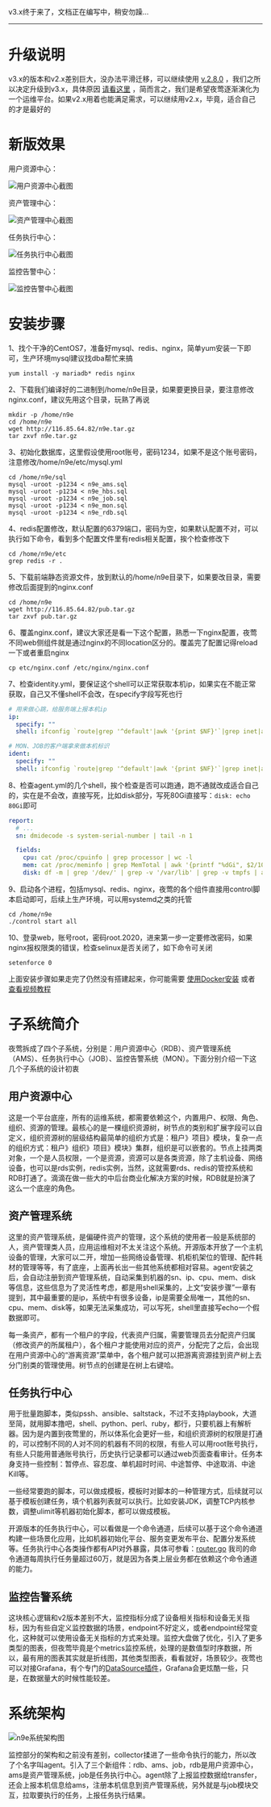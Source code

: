 v3.x终于来了，文档正在编写中，稍安勿躁...

---

# 升级说明

v3.x的版本和v2.x差别巨大，没办法平滑迁移，可以继续使用 [v.2.8.0](https://github.com/didi/nightingale/tree/v2.8.0) ，我们之所以决定升级到v3.x，具体原因 [请看这里](https://mp.weixin.qq.com/s/BoGcqPiIQIuiK7cM3PTvrw) ，简而言之，我们是希望夜莺逐渐演化为一个运维平台。如果v2.x用着也能满足需求，可以继续用v2.x，毕竟，适合自己的才是最好的

# 新版效果

用户资源中心：

![用户资源中心截图](https://s3-gz01.didistatic.com/n9e-pub/image/snapshot/rdb.png)

资产管理中心：

![资产管理中心截图](https://s3-gz01.didistatic.com/n9e-pub/image/snapshot/ams.png)

任务执行中心：

![任务执行中心截图](https://s3-gz01.didistatic.com/n9e-pub/image/snapshot/job.png)

监控告警中心：

![监控告警中心截图](https://s3-gz01.didistatic.com/n9e-pub/image/snapshot/mon.png)


# 安装步骤

1、找个干净的CentOS7，准备好mysql、redis、nginx，简单yum安装一下即可，生产环境mysql建议找dba帮忙来搞

```shell script
yum install -y mariadb* redis nginx
```

2、下载我们编译好的二进制到/home/n9e目录，如果要更换目录，要注意修改nginx.conf，建议先用这个目录，玩熟了再说

```shell script
mkdir -p /home/n9e
cd /home/n9e
wget http://116.85.64.82/n9e.tar.gz
tar zxvf n9e.tar.gz
```

3、初始化数据库，这里假设使用root账号，密码1234，如果不是这个账号密码，注意修改/home/n9e/etc/mysql.yml

```shell script
cd /home/n9e/sql
mysql -uroot -p1234 < n9e_ams.sql
mysql -uroot -p1234 < n9e_hbs.sql
mysql -uroot -p1234 < n9e_job.sql
mysql -uroot -p1234 < n9e_mon.sql
mysql -uroot -p1234 < n9e_rdb.sql
```

4、redis配置修改，默认配置的6379端口，密码为空，如果默认配置不对，可以执行如下命令，看到多个配置文件里有redis相关配置，挨个检查修改下

```shell script
cd /home/n9e/etc
grep redis -r .
```

5、下载前端静态资源文件，放到默认的/home/n9e目录下，如果要改目录，需要修改后面提到的nginx.conf

```shell script
cd /home/n9e
wget http://116.85.64.82/pub.tar.gz
tar zxvf pub.tar.gz
```

6、覆盖nginx.conf，建议大家还是看一下这个配置，熟悉一下nginx配置，夜莺不同web侧组件就是通过nginx的不同location区分的。覆盖完了配置记得reload一下或者重启nginx

```shell script
cp etc/nginx.conf /etc/nginx/nginx.conf
```

7、检查identity.yml，要保证这个shell可以正常获取本机ip，如果实在不能正常获取，自己又不懂shell不会改，在specify字段写死也行

```yaml
# 用来做心跳，给服务端上报本机ip
ip:
  specify: ""
  shell: ifconfig `route|grep '^default'|awk '{print $NF}'`|grep inet|awk '{print $2}'|head -n 1

# MON、JOB的客户端拿来做本机标识
ident:
  specify: ""
  shell: ifconfig `route|grep '^default'|awk '{print $NF}'`|grep inet|awk '{print $2}'|head -n 1
```

8、检查agent.yml的几个shell，挨个检查是否可以跑通，跑不通就改成适合自己的，实在是不会改，直接写死，比如disk部分，写死80Gi直接写：`disk: echo 80Gi`即可

```yaml
report:
  # ...
  sn: dmidecode -s system-serial-number | tail -n 1

  fields:
    cpu: cat /proc/cpuinfo | grep processor | wc -l
    mem: cat /proc/meminfo | grep MemTotal | awk '{printf "%dGi", $2/1024/1024}'
    disk: df -m | grep '/dev/' | grep -v '/var/lib' | grep -v tmpfs | awk '{sum += $2};END{printf "%dGi", sum/1024}'
```

9、启动各个进程，包括mysql、redis、nginx，夜莺的各个组件直接用control脚本启动即可，后续上生产环境，可以用systemd之类的托管

```shell script
cd /home/n9e
./control start all
```

10、登录web，账号root，密码root.2020，进来第一步一定要修改密码，如果nginx报权限类的错误，检查selinux是否关闭了，如下命令可关闭

```shell script
setenforce 0
```

上面安装步骤如果走完了仍然没有搭建起来，你可能需要 [使用Docker安装](dockerfiles/README.md) 或者 [查看视频教程](https://mp.weixin.qq.com/s/OAEQ-ec-QM74U0SGoVCXkg)

# 子系统简介

夜莺拆成了四个子系统，分别是：用户资源中心（RDB）、资产管理系统（AMS）、任务执行中心（JOB）、监控告警系统（MON）。下面分别介绍一下这几个子系统的设计初衷

## 用户资源中心

这是一个平台底座，所有的运维系统，都需要依赖这个，内置用户、权限、角色、组织、资源的管理。最核心的是一棵组织资源树，树节点的类别和扩展字段可以自定义，组织资源树的层级结构最简单的组织方式是：租户》项目》模块，复杂一点的组织方式：租户》组织》项目》模块》集群，组织是可以嵌套的。节点上挂两类对象，一个是人员权限，一个是资源，资源可以是各类资源，除了主机设备、网络设备，也可以是rds实例，redis实例，当然，这就需要rds、redis的管控系统和RDB打通了。滴滴在做一些大的中后台商业化解决方案的时候，RDB就是扮演了这么一个底座的角色。

## 资产管理系统

这里的资产管理系统，是偏硬件资产的管理，这个系统的使用者一般是系统部的人，资产管理类人员，应用运维相对不太关注这个系统。开源版本开放了一个主机设备的管理，大家可以二开，增加一些网络设备管理、机柜机架位的管理、配件耗材的管理等等，有了底座，上面再长出一些其他系统都相对容易。agent安装之后，会自动注册到资产管理系统，自动采集到机器的sn、ip、cpu、mem、disk等信息，这些信息为了灵活性考虑，都是用shell采集的，上文“安装步骤”一章有提到，其中最重要的是ip，系统中有很多设备，ip是需要全局唯一，其他的sn、cpu、mem、disk等，如果无法采集成功，可以写死，shell里直接写echo一个假数据即可。

每一条资产，都有一个租户的字段，代表资产归属，需要管理员去分配资产归属（修改资产的所属租户），各个租户才能使用对应的资产，分配完了之后，会出现在用户资源中心的“游离资源”菜单中，各个租户就可以把游离资源挂到资产树上去分门别类的管理使用。树节点的创建是在树上右键哈。

## 任务执行中心

用于批量跑脚本，类似pssh、ansible、saltstack，不过不支持playbook，大道至简，就用脚本撸吧，shell、python、perl、ruby，都行，只要机器上有解析器。因为是内置到夜莺里的，所以体系化会更好一些，和组织资源树的权限是打通的，可以控制不同的人对不同的机器有不同的权限，有些人可以用root账号执行，有些人只能用普通账号执行，历史执行记录都可以通过web页面查看审计。任务本身支持一些控制：暂停点、容忍度、单机超时时间、中途暂停、中途取消、中途Kill等。

一些经常要跑的脚本，可以做成模板，模板时对脚本的一种管理方式，后续就可以基于模板创建任务，填个机器列表就可以执行。比如安装JDK，调整TCP内核参数，调整ulimit等机器初始化脚本，都可以做成模板。

开源版本的任务执行中心，可以看做是一个命令通道，后续可以基于这个命令通道构建一些场景化应用，比如机器初始化平台、服务变更发布平台、配置分发系统等。任务执行中心各类操作都有API对外暴露，具体可参看：[router.go](https://github.com/didi/nightingale/blob/master/src/modules/job/http/router.go) 我司的命令通道每周执行任务量超过60万，就是因为各类上层业务都在依赖这个命令通道的能力。

## 监控告警系统

这块核心逻辑和v2版本差别不大，监控指标分成了设备相关指标和设备无关指标，因为有些自定义监控数据的场景，endpoint不好定义，或者endpoint经常变化，这种就可以使用设备无关指标的方式来处理。监控大盘做了优化，引入了更多类型的图表，但夜莺毕竟是个metrics监控系统，处理的是数值型时序数据，所以，最有用的图表其实就是折线图，其他类型图表，看看就好，场景较少。夜莺也可以对接Grafana，有个专门的[DataSource插件](https://github.com/n9e/grafana-n9e-datasource)，Grafana会更炫酷一些，只是，在数据量大的时候性能较差。

# 系统架构

![n9e系统架构图](https://s3-gz01.didistatic.com/n9e-pub/image/n9e-v3-arch.png)

监控部分的架构和之前没有差别，collector揉进了一些命令执行的能力，所以改了个名字叫agent。引入了三个新组件：rdb、ams、job，rdb是用户资源中心，ams是资产管理系统，job是任务执行中心。agent除了上报监控数据给transfer，还会上报本机信息给ams，注册本机信息到资产管理系统，另外就是与job模块交互，拉取要执行的任务，上报任务执行结果。

